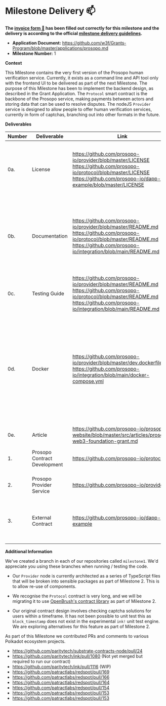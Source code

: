 # Milestone Delivery :mailbox:

**The [invoice form :pencil:](https://docs.google.com/forms/d/e/1FAIpQLSfmNYaoCgrxyhzgoKQ0ynQvnNRoTmgApz9NrMp-hd8mhIiO0A/viewform) has been filled out correctly for this milestone and the delivery is according to the official [milestone delivery guidelines](https://github.com/w3f/Grants-Program/blob/master/docs/milestone-deliverables-guidelines.md).**  

* **Application Document:** https://github.com/w3f/Grants-Program/blob/master/applications/prosopo.md
* **Milestone Number:** 1

**Context**

This Milestone contains the very first version of the Prosopo human verification service. Currently, it exists as a command line and API tool only with the frontend UI to be delivered as part of the next Milestone. The purpose of this Milestone has been to implement the backend design, as described in the Grant Application. The `Protocol` smart contract is the backbone of the Prosopo service, making payments between actors and storing data that can be used to resolve disputes. The nodeJS `Provider` service is designed to allow people to offer human verification services, currently in form of captchas, branching out into other formats in the future.

**Deliverables**

| Number | Deliverable | Link | Notes |
| ------------- | ------------- | ------------- |------------- |
| 0a. | License |https://github.com/prosopo-io/provider/blob/master/LICENSE https://github.com/prosopo-io/protocol/blob/master/LICENSE https://github.com/prosopo-io/dapp-example/blob/master/LICENSE| The links are to the main license files. The individual source files also have license headers.| 
| 0b.  | Documentation | https://github.com/prosopo-io/provider/blob/master/README.md https://github.com/prosopo-io/protocol/blob/master/README.md https://github.com/prosopo-io/integration/blob/main/README.md | The README files explain how to use each repository. However, the repos are best used together in the integration repository. | 
| 0c.  | Testing Guide	 | https://github.com/prosopo-io/provider/blob/master/README.md https://github.com/prosopo-io/protocol/blob/master/README.md https://github.com/prosopo-io/integration/blob/main/README.md | The README files contain details of how to run the tests.| 
| 0d.  | Docker |https://github.com/prosopo-io/provider/blob/master/dev.dockerfile https://github.com/prosopo-io/integration/blob/main/docker-compose.yml| A dockerfile exists for the Provider repo. The various repos are pulled together in the `integration` repository, in which a docker compose file spins up 3 containers  - `Provider`, `Substrate`, and `MongoDB`| 
| 0e.  | Article |https://github.com/prosopo-io/prosopo-website/blob/master/src/articles/prosopo-web3-foundation-grant.md| Website is not live | 
| 1.  | Prosopo Contract Development |https://github.com/prosopo-io/protocol/| The repo containing the smart contract | 
| 2.  | Prosopo Provider Service |https://github.com/prosopo-io/provider| The repo containing the Provider software | 
| 3.  | External Contract |https://github.com/prosopo-io/dapp-example| An external example contract which demonstrates how to call our contract | 

**Additional Information**

We've created a branch in each of our repositories called `milestone1`. We'd appreciate you using these branches when running / testing the code.

- Our `Provider` node is currently architected as a series of TypeScript files that will be broken into sensible packages as part of Milestone 2. This is to allow re-use of components.

- We recognise the `Protocol` contract is very long, and we will be migrating it to use [OpenBrush's contract library](https://github.com/Supercolony-net/openbrush-contracts/tree/c71097ff10ef6d187bf9c86f0248bfbc6ec40a3c/docs/docs/smart-contracts) as part of Milestone 2.

- Our original contract design involves checking captcha solutions for users within a timeframe. It has not been possible to unit test this as `block_timestamp` does not exist in the experimental `ink!` unit test engine. We are exploring alternatives for this feature as part of Milestone 2.

As part of this Milestone we contributed PRs and comments to various Polkadot ecosystem projects.

- https://github.com/paritytech/substrate-contracts-node/pull/24
- https://github.com/paritytech/ink/pull/1080 (Not yet merged but required to run our contract)
- https://github.com/paritytech/ink/pull/1116 (WIP)
- https://github.com/patractlabs/redspot/pull/169
- https://github.com/patractlabs/redspot/pull/166
- https://github.com/patractlabs/redspot/pull/164
- https://github.com/patractlabs/redspot/pull/154
- https://github.com/patractlabs/redspot/pull/153
- https://github.com/patractlabs/redspot/pull/153

